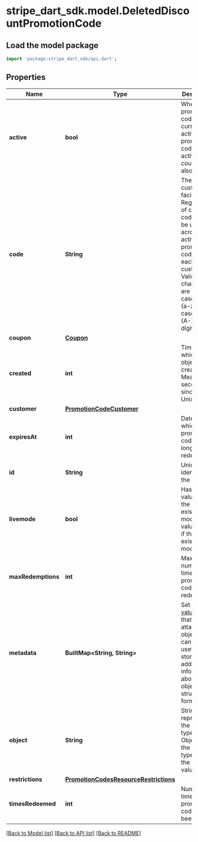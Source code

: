 # stripe_dart_sdk.model.DeletedDiscountPromotionCode

## Load the model package
```dart
import 'package:stripe_dart_sdk/api.dart';
```

## Properties
Name | Type | Description | Notes
------------ | ------------- | ------------- | -------------
**active** | **bool** | Whether the promotion code is currently active. A promotion code is only active if the coupon is also valid. | 
**code** | **String** | The customer-facing code. Regardless of case, this code must be unique across all active promotion codes for each customer. Valid characters are lower case letters (a-z), upper case letters (A-Z), and digits (0-9). | 
**coupon** | [**Coupon**](Coupon.md) |  | 
**created** | **int** | Time at which the object was created. Measured in seconds since the Unix epoch. | 
**customer** | [**PromotionCodeCustomer**](PromotionCodeCustomer.md) |  | [optional] 
**expiresAt** | **int** | Date at which the promotion code can no longer be redeemed. | [optional] 
**id** | **String** | Unique identifier for the object. | 
**livemode** | **bool** | Has the value `true` if the object exists in live mode or the value `false` if the object exists in test mode. | 
**maxRedemptions** | **int** | Maximum number of times this promotion code can be redeemed. | [optional] 
**metadata** | **BuiltMap&lt;String, String&gt;** | Set of [key-value pairs](https://stripe.com/docs/api/metadata) that you can attach to an object. This can be useful for storing additional information about the object in a structured format. | [optional] 
**object** | **String** | String representing the object's type. Objects of the same type share the same value. | 
**restrictions** | [**PromotionCodesResourceRestrictions**](PromotionCodesResourceRestrictions.md) |  | 
**timesRedeemed** | **int** | Number of times this promotion code has been used. | 

[[Back to Model list]](../README.md#documentation-for-models) [[Back to API list]](../README.md#documentation-for-api-endpoints) [[Back to README]](../README.md)



